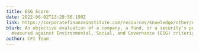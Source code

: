 ```yaml
---
title: ESG Score
date: 2022-06-02T13:29:56.190Z
link: https://corporatefinanceinstitute.com/resources/knowledge/other/esg-score/
blurb: An objective evaluation of a company, a fund, or a security’s performance
  measured against Environmental, Social, and Governance (ESG) criteria
author: CFI Team
---
```

